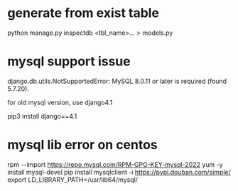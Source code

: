 

# generate from exist table

python manage.py inspectdb <tbl_name>... > models.py


# mysql support issue

django.db.utils.NotSupportedError: MySQL 8.0.11 or later is required (found 5.7.20).

for old mysql version, use django4.1


pip3 install django==4.1



# mysql lib error on centos

rpm --import https://repo.mysql.com/RPM-GPG-KEY-mysql-2022
yum -y install mysql-devel
pip install mysqlclient -i https://pypi.douban.com/simple/
export LD_LIBRARY_PATH=/usr/lib64/mysql/

